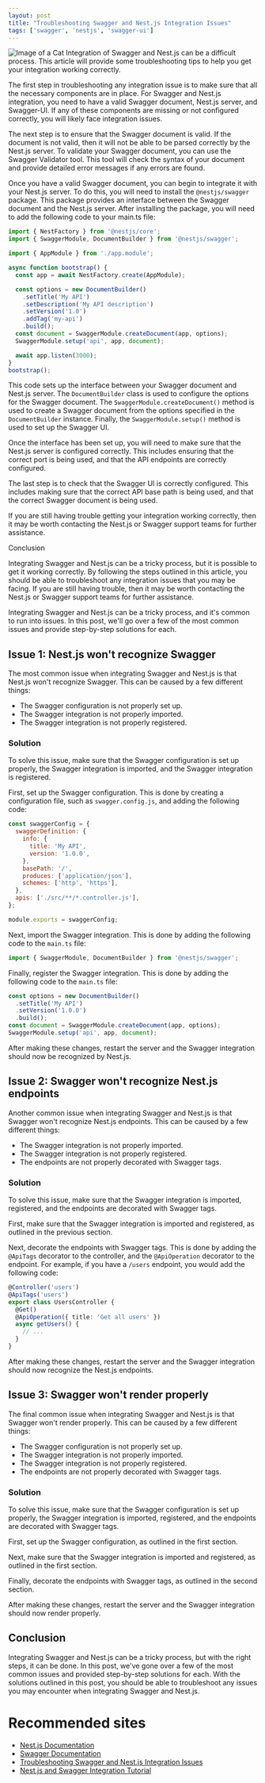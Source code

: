 ```yaml
---
layout: post
title: "Troubleshooting Swagger and Nest.js Integration Issues"
tags: ['swagger', 'nestjs', 'swagger-ui']
---
```


![Image of a Cat](http://source.unsplash.com/1600x900/?cat)
Integration of Swagger and Nest.js can be a difficult process. This article will provide some troubleshooting tips to help you get your integration working correctly.

The first step in troubleshooting any integration issue is to make sure that all the necessary components are in place. For Swagger and Nest.js integration, you need to have a valid Swagger document, Nest.js server, and Swagger-UI. If any of these components are missing or not configured correctly, you will likely face integration issues.

The next step is to ensure that the Swagger document is valid. If the document is not valid, then it will not be able to be parsed correctly by the Nest.js server. To validate your Swagger document, you can use the Swagger Validator tool. This tool will check the syntax of your document and provide detailed error messages if any errors are found.

Once you have a valid Swagger document, you can begin to integrate it with your Nest.js server. To do this, you will need to install the `@nestjs/swagger` package. This package provides an interface between the Swagger document and the Nest.js server. After installing the package, you will need to add the following code to your main.ts file:

```javascript
import { NestFactory } from '@nestjs/core';
import { SwaggerModule, DocumentBuilder } from '@nestjs/swagger';

import { AppModule } from './app.module';

async function bootstrap() {
  const app = await NestFactory.create(AppModule);

  const options = new DocumentBuilder()
    .setTitle('My API')
    .setDescription('My API description')
    .setVersion('1.0')
    .addTag('my-api')
    .build();
  const document = SwaggerModule.createDocument(app, options);
  SwaggerModule.setup('api', app, document);

  await app.listen(3000);
}
bootstrap();
```

This code sets up the interface between your Swagger document and Nest.js server. The `DocumentBuilder` class is used to configure the options for the Swagger document. The `SwaggerModule.createDocument()` method is used to create a Swagger document from the options specified in the `DocumentBuilder` instance. Finally, the `SwaggerModule.setup()` method is used to set up the Swagger UI.

Once the interface has been set up, you will need to make sure that the Nest.js server is configured correctly. This includes ensuring that the correct port is being used, and that the API endpoints are correctly configured.

The last step is to check that the Swagger UI is correctly configured. This includes making sure that the correct API base path is being used, and that the correct Swagger document is being used.

If you are still having trouble getting your integration working correctly, then it may be worth contacting the Nest.js or Swagger support teams for further assistance.

Conclusion

Integrating Swagger and Nest.js can be a tricky process, but it is possible to get it working correctly. By following the steps outlined in this article, you should be able to troubleshoot any integration issues that you may be facing. If you are still having trouble, then it may be worth contacting the Nest.js or Swagger support teams for further assistance.

Integrating Swagger and Nest.js can be a tricky process, and it's common to run into issues. In this post, we'll go over a few of the most common issues and provide step-by-step solutions for each.

## Issue 1: Nest.js won't recognize Swagger

The most common issue when integrating Swagger and Nest.js is that Nest.js won't recognize Swagger. This can be caused by a few different things:

- The Swagger configuration is not properly set up.
- The Swagger integration is not properly imported.
- The Swagger integration is not properly registered.

### Solution

To solve this issue, make sure that the Swagger configuration is set up properly, the Swagger integration is imported, and the Swagger integration is registered.

First, set up the Swagger configuration. This is done by creating a configuration file, such as `swagger.config.js`, and adding the following code:

```javascript
const swaggerConfig = {
  swaggerDefinition: {
    info: {
      title: 'My API',
      version: '1.0.0',
    },
    basePath: '/',
    produces: ['application/json'],
    schemes: ['http', 'https'],
  },
  apis: ['./src/**/*.controller.js'],
};

module.exports = swaggerConfig;
```

Next, import the Swagger integration. This is done by adding the following code to the `main.ts` file:

```typescript
import { SwaggerModule, DocumentBuilder } from '@nestjs/swagger';
```

Finally, register the Swagger integration. This is done by adding the following code to the `main.ts` file:

```typescript
const options = new DocumentBuilder()
  .setTitle('My API')
  .setVersion('1.0.0')
  .build();
const document = SwaggerModule.createDocument(app, options);
SwaggerModule.setup('api', app, document);
```

After making these changes, restart the server and the Swagger integration should now be recognized by Nest.js.

## Issue 2: Swagger won't recognize Nest.js endpoints

Another common issue when integrating Swagger and Nest.js is that Swagger won't recognize Nest.js endpoints. This can be caused by a few different things:

- The Swagger integration is not properly imported.
- The Swagger integration is not properly registered.
- The endpoints are not properly decorated with Swagger tags.

### Solution

To solve this issue, make sure that the Swagger integration is imported, registered, and the endpoints are decorated with Swagger tags.

First, make sure that the Swagger integration is imported and registered, as outlined in the previous section.

Next, decorate the endpoints with Swagger tags. This is done by adding the `@ApiTags` decorator to the controller, and the `@ApiOperation` decorator to the endpoint. For example, if you have a `/users` endpoint, you would add the following code:

```typescript
@Controller('users')
@ApiTags('users')
export class UsersController {
  @Get()
  @ApiOperation({ title: 'Get all users' })
  async getUsers() {
    // ...
  }
}
```

After making these changes, restart the server and the Swagger integration should now recognize the Nest.js endpoints.

## Issue 3: Swagger won't render properly

The final common issue when integrating Swagger and Nest.js is that Swagger won't render properly. This can be caused by a few different things:

- The Swagger configuration is not properly set up.
- The Swagger integration is not properly imported.
- The Swagger integration is not properly registered.
- The endpoints are not properly decorated with Swagger tags.

### Solution

To solve this issue, make sure that the Swagger configuration is set up properly, the Swagger integration is imported, registered, and the endpoints are decorated with Swagger tags.

First, set up the Swagger configuration, as outlined in the first section.

Next, make sure that the Swagger integration is imported and registered, as outlined in the first section.

Finally, decorate the endpoints with Swagger tags, as outlined in the second section.

After making these changes, restart the server and the Swagger integration should now render properly.

## Conclusion

Integrating Swagger and Nest.js can be a tricky process, but with the right steps, it can be done. In this post, we've gone over a few of the most common issues and provided step-by-step solutions for each. With the solutions outlined in this post, you should be able to troubleshoot any issues you may encounter when integrating Swagger and Nest.js.
# Recommended sites

- [Nest.js Documentation](https://docs.nestjs.com/)
- [Swagger Documentation](https://swagger.io/docs/)
- [Troubleshooting Swagger and Nest.js Integration Issues](https://www.tech-dojo.org/blog/troubleshooting-swagger-and-nestjs-integration-issues/)
- [Nest.js and Swagger Integration Tutorial](https://www.techiediaries.com/nestjs-swagger-integration/)